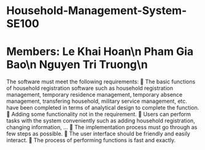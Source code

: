 # Household-Management-System-SE100
Members:
Le Khai Hoan\n
Pham Gia Bao\n
Nguyen Tri Truong\n
===============================================
The software must meet the following requirements:
	The basic functions of household registration software such as household registration management, temporary residence management, temporary absence management, transfering household, military service management, etc. have been completed in terms of analytical design to complete the function.
	Adding some functionality not in the requirement.
	Users can perform tasks with the system conveniently such as adding household registration, changing information, ...
	The implementation process must go through as few steps as possible.
	The user interface should be friendly and easily interact.
	The process of performing functions is fast and exactly.
